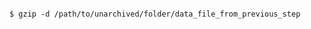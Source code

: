<!-- usedin: [ _includes/_inlines/AddOns/common/database-backups/database-backups_mysql-v1.md] -->

```

$ gzip -d /path/to/unarchived/folder/data_file_from_previous_step

```
